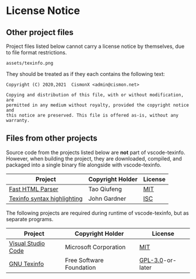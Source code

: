 <!--
Copyright (C) 2021  CismonX <admin@cismon.net>

Copying and distribution of this file, with or without modification, are
permitted in any medium without royalty, provided the copyright notice and
this notice are preserved. This file is offered as-is, without any warranty.
-->

# License Notice

## Other project files

Project files listed below cannot carry a license notice by themselves, due to
file format restrictions.

```text
assets/texinfo.png
```

They should be treated as if they each contains the following text:

```text
Copyright (C) 2020,2021  CismonX <admin@cismon.net>

Copying and distribution of this file, with or without modification, are
permitted in any medium without royalty, provided the copyright notice and
this notice are preserved. This file is offered as-is, without any warranty.
```

## Files from other projects

Source code from the projects listed below are **not** part of vscode-texinfo.
However, when building the project, they are downloaded, compiled, and packaged
into a single binary file alongside with vscode-texinfo.

| Project | Copyright Holder | License |
| -       | -      | -       |
| [Fast HTML Parser](https://github.com/taoqf/node-html-parser) | Tao Qiufeng | [MIT](https://github.com/taoqf/node-html-parser/blob/main/LICENSE) |
| [Texinfo syntax highlighting](https://github.com/Alhadis/language-texinfo) | John Gardner | [ISC](https://github.com/Alhadis/language-texinfo/blob/master/LICENSE.md) |

The following projects are required during runtime of vscode-texinfo, but as
separate programs.

| Project | Copyright Holder | License |
| -       | -                | -       |
| [Visual Studio Code](https://github.com/microsoft/vscode) | Microsoft Corporation | [MIT](https://github.com/microsoft/vscode/blob/main/LICENSE.txt) |
| [GNU Texinfo](https://www.gnu.org/software/texinfo) | Free Software Foundation | [GPL-3.0](https://git.savannah.gnu.org/cgit/texinfo.git/tree/COPYING)-or-later |
